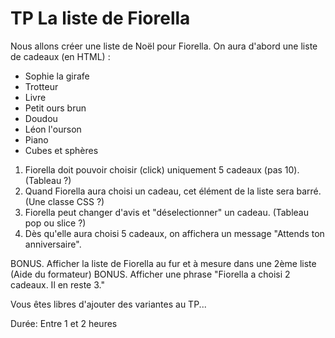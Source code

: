 # TP La liste de Fiorella

Nous allons créer une liste de Noël pour Fiorella. On aura d'abord une liste de cadeaux (en HTML) :

- Sophie la girafe
- Trotteur
- Livre
- Petit ours brun
- Doudou
- Léon l'ourson
- Piano
- Cubes et sphères

1. Fiorella doit pouvoir choisir (click) uniquement 5 cadeaux (pas 10). (Tableau ?)
2. Quand Fiorella aura choisi un cadeau, cet élément de la liste sera barré. (Une classe CSS ?)
3. Fiorella peut changer d'avis et "déselectionner" un cadeau. (Tableau pop ou slice ?)
4. Dès qu'elle aura choisi 5 cadeaux, on affichera un message "Attends ton anniversaire".

BONUS. Afficher la liste de Fiorella au fur et à mesure dans une 2ème liste (Aide du formateur)
BONUS. Afficher une phrase "Fiorella a choisi 2 cadeaux. Il en reste 3."

Vous êtes libres d'ajouter des variantes au TP...

Durée: Entre 1 et 2 heures
